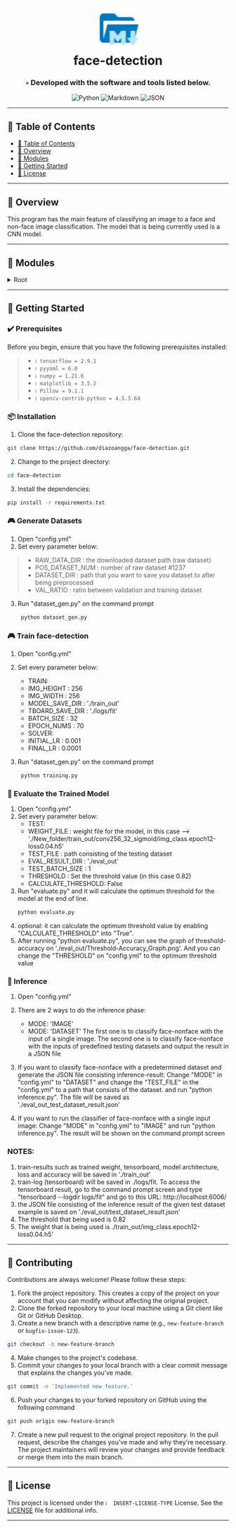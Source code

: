 <div align="center">
<h1 align="center">
<img src="https://raw.githubusercontent.com/PKief/vscode-material-icon-theme/ec559a9f6bfd399b82bb44393651661b08aaf7ba/icons/folder-markdown-open.svg" width="100" />
<br>face-detection
</h1>
<h3>◦ Developed with the software and tools listed below.</h3>

<p align="center">
<img src="https://img.shields.io/badge/Python-3776AB.svg?style&logo=Python&logoColor=white" alt="Python" />
<img src="https://img.shields.io/badge/Markdown-000000.svg?style&logo=Markdown&logoColor=white" alt="Markdown" />
<img src="https://img.shields.io/badge/JSON-000000.svg?style&logo=JSON&logoColor=white" alt="JSON" />
</p>
</div>

---

## 📒 Table of Contents
- [📒 Table of Contents](#-table-of-contents)
- [📍 Overview](#-overview)
- [🧩 Modules](#modules)
- [🚀 Getting Started](#-getting-started)
- [📄 License](#-license)
---


## 📍 Overview

This program has the main feature of classifying an image to a face and non-face image classification. The model that is being currently used is a CNN model.

---



## 🧩 Modules

<details closed><summary>Root</summary>

| File                                                                                          | Summary                   |
| ---                                                                                           | ---                       |
| [config_utils.py](https://github.com/diazoangga/face-detection.git/blob/main/config_utils.py) | All the setting customization is stored here for dataset generation, model settings, training settings, and output folder naming |
| [dataset_gen.py](https://github.com/diazoangga/face-detection.git/blob/main/dataset_gen.py)   | Dataset generation |
| [evaluate.py](https://github.com/diazoangga/face-detection.git/blob/main/evaluate.py)         | Evaluate the training results |
| [inference.py](https://github.com/diazoangga/face-detection.git/blob/main/inference.py)       | Testing the training results |
| [model.py](https://github.com/diazoangga/face-detection.git/blob/main/model.py)               | MTraining model |
| [training.py](https://github.com/diazoangga/face-detection.git/blob/main/training.py)         | Training code |

</details>

---

## 🚀 Getting Started

### ✔️ Prerequisites

Before you begin, ensure that you have the following prerequisites installed:
> - `ℹ️ tensorflow = 2.9.1`
> - `ℹ️ pyyaml = 6.0`
> - `ℹ️ numpy = 1.21.6`
> - `ℹ️ matplotlib = 3.5.2`
> - `ℹ️ Pillow = 9.1.1`
> - `ℹ️ opencv-contrib-python = 4.5.5.64`

### 📦 Installation

1. Clone the face-detection repository:
```sh
git clone https://github.com/diazoangga/face-detection.git
```

2. Change to the project directory:
```sh
cd face-detection
```

3. Install the dependencies:
```sh
pip install -r requirements.txt
```

### 🎮 Generate Datasets

1. Open "config.yml"
2. Set every parameter below:
>   - RAW_DATA_DIR    : the downloaded dataset path (raw dataset)
>   - POS_DATASET_NUM : number of raw dataset #1237
>   - DATASET_DIR     : path that you want to save you dataset to after being preprocessed
>   - VAL_RATIO       : ratio between validation and training dataset

3. Run "dataset_gen.py" on the command prompt
   ```sh
    python dataset_gen.py
    ```

### 🎮 Train face-detection

1. Open "config.yml"
2. Set every parameter below:
    - TRAIN:
    -   IMG_HEIGHT      : 256
    -   IMG_WIDTH       : 256
    -   MODEL_SAVE_DIR  : './train_out'
    -   TBOARD_SAVE_DIR : './logs/fit'
    -   BATCH_SIZE      : 32
    -   EPOCH_NUMS      : 70
    - SOLVER:
    -   INITIAL_LR      : 0.001
    -   FINAL_LR        : 0.0001

3. Run "dataset_gen.py" on the command prompt
   ```sh
    python training.py
    ```
### 🧪 Evaluate the Trained Model
1. Open "config.yml"
2. Set every parameter below:
    - TEST:
    - WEIGHT_FILE     : weight file for the model, in this case --> './New_folder/train_out/conv256_32_sigmoid/img_class.epoch12-loss0.04.h5'
    - TEST_FILE       : path consisting of the testing dataset
    - EVAL_RESULT_DIR : './eval_out'
    - TEST_BATCH_SIZE : 1
    - THRESHOLD       : Set the threshold value (in this case 0.82)
    - CALCULATE_THRESHOLD: False
3. Run "evaluate.py" and it will calculate the optimum threshold for the model at the end of line.
   ``` sh
   python evaluate.py
   ```
5. optional: it can calculate the optimum threshold value by enabling "CALCULATE_THRESHOLD" into "True".
6. After running "python evaluate.py", you can see the graph of threshold-accuracy on './eval_out/Threshold-Accuracy_Graph.png'. And you can change the "THRESHOLD" on "config.yml" to the optimum threshold value

### 🧪 Inference

1. Open "config.yml"
2. There are 2 ways to do the inference phase:
    - MODE: 'IMAGE'
    - MODE: 'DATASET'
    The first one is to classify face-nonface with the input of a single image.
    The second one is to classify face-nonface with the inputs of predefined testing datasets and output the result in a JSON file

3. If you want to classify face-nonface with a predetermined dataset and generate the JSON file consisting inference-result:
    Change "MODE" in "config.yml" to "DATASET" and change the "TEST_FILE" in the "config.yml" to a path that consists of the dataset.
    and run "python inference.py". The file will be saved as './eval_out_test_dataset_result.json'

4. If you want to run the classifier of face-nonface with a single input image:
    Change "MODE" in "config.yml" to "IMAGE"
    and run "python inference.py". The result will be shown on the command prompt screen

### NOTES:
1. train-results such as trained weight, tensorboard, model architecture, loss and accuracy will be saved in './train_out'
2. train-log (tensorboard) will be saved in ./logs/fit.
    To access the tensorboard result, go to the command prompt screen and type "tensorboard --logdir logs/fit"
    and go to this URL: http://localhost:6006/
3. the JSON file consisting of the inference result of the given test dataset example is saved on './eval_out/test_dataset_result.json'
4. The threshold that being used is 0.82
5. The weight that is being used is ./train_out/img_class.epoch12-loss0.04.h5'

---

## 🤝 Contributing

Contributions are always welcome! Please follow these steps:
1. Fork the project repository. This creates a copy of the project on your account that you can modify without affecting the original project.
2. Clone the forked repository to your local machine using a Git client like Git or GitHub Desktop.
3. Create a new branch with a descriptive name (e.g., `new-feature-branch` or `bugfix-issue-123`).
```sh
git checkout -b new-feature-branch
```
4. Make changes to the project's codebase.
5. Commit your changes to your local branch with a clear commit message that explains the changes you've made.
```sh
git commit -m 'Implemented new feature.'
```
6. Push your changes to your forked repository on GitHub using the following command
```sh
git push origin new-feature-branch
```
7. Create a new pull request to the original project repository. In the pull request, describe the changes you've made and why they're necessary.
The project maintainers will review your changes and provide feedback or merge them into the main branch.

---

## 📄 License

This project is licensed under the `ℹ️  INSERT-LICENSE-TYPE` License. See the [LICENSE](https://docs.github.com/en/communities/setting-up-your-project-for-healthy-contributions/adding-a-license-to-a-repository) file for additional info.

---
